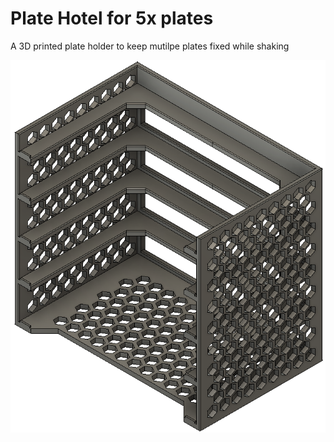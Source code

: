 # Plate Hotel for 5x plates
A 3D printed plate holder to keep mutilpe plates fixed while shaking

![Plate-Hotel-5x- logo](https://raw.githubusercontent.com/BastianWagner/Plate-Hotel-5x/master/image_plate_hotel_5x.png)
